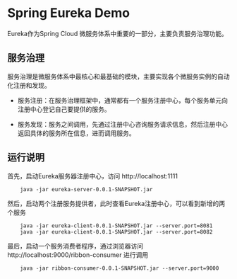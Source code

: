 # Spring Eureka Demo

Eureka作为Spring Cloud 微服务体系中重要的一部分，主要负责服务治理功能。

## 服务治理
服务治理是微服务体系中最核心和最基础的模块，主要实现各个微服务实例的自动化注册和发现。


- 服务注册：在服务治理框架中，通常都有一个服务注册中心，每个服务单元向注册中心登记自己要提供的服务。


- 服务发现：服务之间调用，先通过注册中心咨询服务请求信息，然后注册中心返回具体的服务所在信息，进而调用服务。


## 运行说明
首先，启动Eureka服务器注册中心，访问 http://localhost:1111
   
    
        
        java -jar eureka-server-0.0.1-SNAPSHOT.jar

然后，启动两个注册服务提供者，此时查看Eureka注册中心，可以看到新增的两个服务

        java -jar eureka-client-0.0.1-SNAPSHOT.jar --server.port=8081
        java -jar eureka-client-0.0.1-SNAPSHOT.jar --server.port=8082

最后，启动一个服务消费者程序，通过浏览器访问 http://localhost:9000/ribbon-consumer 进行调用
        
        java -jar ribbon-consumer-0.0.1-SNAPSHOT.jar --server.port=9000       
   


